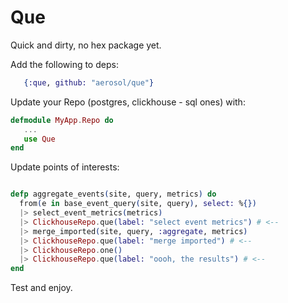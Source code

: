 # Que

Quick and dirty, no hex package yet.

Add the following to deps:

```elixir
   {:que, github: "aerosol/que"}
```

Update your Repo (postgres, clickhouse - sql ones) with:

```elixir
defmodule MyApp.Repo do
   ...
   use Que
end
```

Update points of interests:

```elixir

defp aggregate_events(site, query, metrics) do
  from(e in base_event_query(site, query), select: %{})
  |> select_event_metrics(metrics)
  |> ClickhouseRepo.que(label: "select event metrics") # <--
  |> merge_imported(site, query, :aggregate, metrics)
  |> ClickhouseRepo.que(label: "merge imported") # <--
  |> ClickhouseRepo.one()
  |> ClickhouseRepo.que(label: "oooh, the results") # <--
end
```

Test and enjoy.

